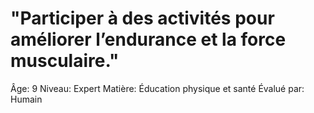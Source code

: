 # "Participer à des activités pour améliorer l’endurance et la force musculaire."

Âge: 9
Niveau: Expert
Matière: Éducation physique et santé
Évalué par: Humain